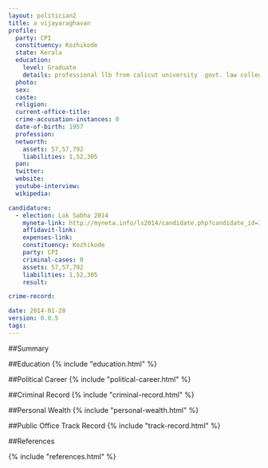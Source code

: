 ```yaml
---
layout: politician2
title: a vijayaraghavan
profile: 
  party: CPI
  constituency: Kozhikode
  state: Kerala
  education: 
    level: Graduate
    details: professional llb from calicut university  govt. law college in 1981 84  b.a. (islamic history) from calicut university  mallapulam in 1978 81
  photo: 
  sex: 
  caste: 
  religion: 
  current-office-title: 
  crime-accusation-instances: 0
  date-of-birth: 1957
  profession: 
  networth: 
    assets: 57,57,792
    liabilities: 1,52,305
  pan: 
  twitter: 
  website: 
  youtube-interview: 
  wikipedia: 

candidature: 
  - election: Lok Sabha 2014
    myneta-link: http://myneta.info/ls2014/candidate.php?candidate_id=173
    affidavit-link: 
    expenses-link: 
    constituency: Kozhikode 
    party: CPI
    criminal-cases: 0
    assets: 57,57,792
    liabilities: 1,52,305
    result:  

crime-record: 

date: 2014-01-28
version: 0.0.5
tags: 
---
```

##Summary


##Education
{% include "education.html" %}


##Political Career
{% include "political-career.html" %}


##Criminal Record
{% include "criminal-record.html" %}


##Personal Wealth
{% include "personal-wealth.html" %}


##Public Office Track Record
{% include "track-record.html" %}


##References


{% include "references.html" %}